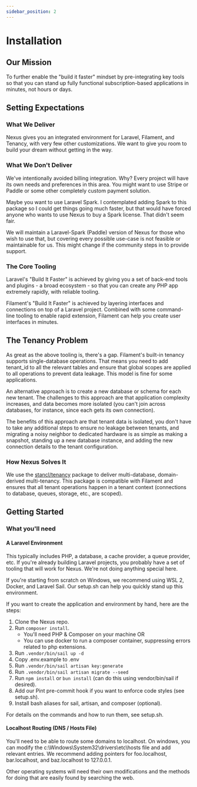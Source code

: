 ```yaml
---
sidebar_position: 2
---
```


# Installation

## Our Mission

To further enable the "build it faster" mindset by pre-integrating key tools
so that you can stand up fully functional subscription-based applications in 
minutes, not hours or days. 

## Setting Expectations

### What We Deliver

Nexus gives you an integrated environment for Laravel, Filament, and Tenancy, 
with very few other customizations. We want to give you room to build your dream 
without getting in the way. 

### What We Don't Deliver

We've intentionally avoided billing integration. Why? Every project will have
its own needs and preferences in this area. You might want to use Stripe or
Paddle or some other completely custom payment solution. 

Maybe you want to use Laravel Spark. I contemplated adding Spark to this
package so I could get things going much faster, but that would have forced
anyone who wants to use Nexus to buy a Spark license. That didn't seem fair.

We will maintain a Laravel-Spark (Paddle) version of Nexus for those who wish
to use that, but covering every possible use-case is not feasible or maintainable
for us. This might change if the community steps in to provide support. 

### The Core Tooling

Laravel's "Build It Faster" is achieved by giving you a set of back-end tools
and plugins - a broad ecosystem - so that you can create any PHP app extremely
rapidly, with reliable tooling. 

Filament's "Build It Faster" is achieved by layering interfaces and connections
on top of a Laravel project. Combined with some command-line tooling to enable
rapid extension, Filament can help you create user interfaces in minutes.

## The Tenancy Problem

As great as the above tooling is, there's a gap. Filament's built-in tenancy
supports single-database operations. That means you need to add tenant_id to
all the relevant tables and ensure that global scopes are applied to all
operations to prevent data leakage. This model is fine for some applications.

An alternative approach is to create a new database or schema for each new
tenant. The challenges to this approach are that application complexity
increases, and data becomes more isolated (you can't join across databases, 
for instance, since each gets its own connection). 

The benefits of this approach are that tenant data is isolated, you don't
have to take any additional steps to ensure no leakage between tenants,
and migrating a noisy neighbor to dedicated hardware is as simple as making
a snapshot, standing up a new database instance, and adding the new
connection details to the tenant configuration.

### How Nexus Solves It

We use the [stancl/tenancy](https://tenancyforlaravel.com) package to
deliver multi-database, domain-derived multi-tenancy. This package is
compatible with Filament and ensures that all tenant operations happen
in a tenant context (connections to database, queues, storage, etc.,
are scoped). 


## Getting Started

### What you'll need

#### A Laravel Environment

This typically includes PHP, a database, a cache provider, a queue provider, etc. 
If you're already building Laravel projects, you probably have a set of tooling 
that will work for Nexus. We're not doing anything special here. 

If you're starting from scratch on Windows, we recommend using WSL 2, Docker,
and Laravel Sail. Our setup.sh can help you quickly stand up this environment.

If you want to create the application and environment by hand, here are the steps: 

1. Clone the Nexus repo. 
2. Run `composer install`. 
     - You'll need PHP & Composer on your machine OR
     - You can use docker to run a composer container, suppressing errors related to php extensions.
3. Run `.vendor/bin/sail up -d`
4. Copy .env.example to .env
5. Run `.vendor/bin/sail artisan key:generate`
6. Run `.vendor/bin/sail artisan migrate --seed`
7. Run `npm install` or `bun install` (can do this using vendor/bin/sail if desired).
8. Add our Pint pre-commit hook if you want to enforce code styles (see setup.sh).
9. Install bash aliases for sail, artisan, and composer (optional). 

For details on the commands and how to run them, see setup.sh.

#### Localhost Routing (DNS / Hosts File)

You'll need to be able to route some domains to localhost. On windows, you can
modify the c:\Windows\System32\drivers\etc\hosts file and add relevant entries.
We recommend adding pointers for foo.localhost, bar.localhost, and baz.localhost 
to 127.0.0.1.

Other operating systems will need their own modifications and the methods for
doing that are easily found by searching the web. 

